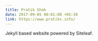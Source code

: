 ```yaml
---
title: Pratik Shah
date: 2017-09-05 00:01:00 +05:30
link: https://www.pratiks.info/
---
```


Jekyll based website powered by Siteleaf.
